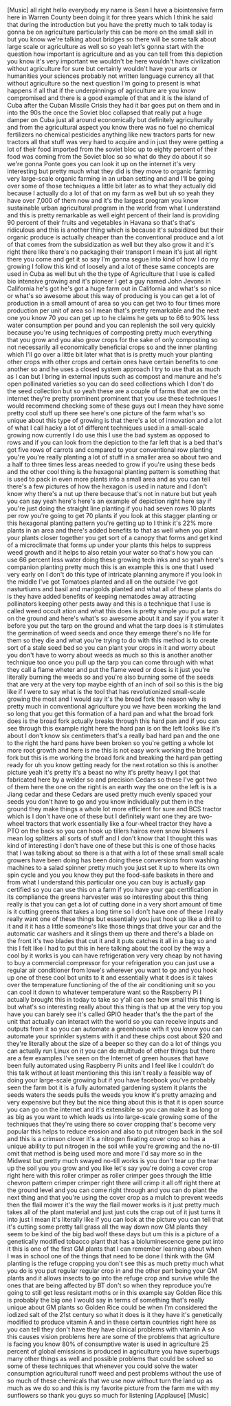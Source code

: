 
[Music]
all right hello everybody my name is
Sean I have a biointensive farm here in
Warren County been doing it for three
years which I think he said that during
the introduction but you have the pretty
much to talk today is gonna be on
agriculture particularly this can be
more on the small skill in but you know
we&#39;re talking about bridges so there
will be some talk about large scale or
agriculture as well so so yeah let&#39;s
gonna start with the question how
important is agriculture and as you can
tell from this depiction you know it&#39;s
very important we wouldn&#39;t be here
wouldn&#39;t have civilization without
agriculture for sure but certainly
wouldn&#39;t have your arts or humanities
your sciences probably not written
language currency all that without
agriculture so the next question I&#39;m
going to present is what happens if all
that if the underpinnings of agriculture
are you know compromised and there is a
good example of that and it is the
island of Cuba after the Cuban Missile
Crisis they had it bar goes put on them
and in into the 90s the once the Soviet
bloc collapsed that really put a huge
damper on Cuba just all around
economically but definitely
agriculturally and from the agricultural
aspect you know there was no fuel no
chemical fertilizers no chemical
pesticides anything like new tractors
parts for new tractors all that stuff
was very hard to acquire and in just
they were getting a lot of their food
imported from the soviet bloc up to
eighty percent of their food
was coming from the Soviet bloc so so
what do they do about it so we&#39;re gonna
Ponte goes you can look it up on the
internet it&#39;s very interesting but
pretty much what they did is they move
to organic farming very large-scale
organic farming in an urban setting and
and I&#39;ll be going over some of those
techniques a little bit later as to what
they actually did because I actually do
a lot of that on my farm as well but uh
so yeah they have over 7,000 of them now
and it&#39;s the largest program you know
sustainable urban agricultural program
in the world from what I understand and
this is pretty remarkable as well eight
percent of their land is providing 90
percent of their fruits and vegetables
in Havana so that&#39;s that&#39;s ridiculous
and this is another thing which is
because it&#39;s subsidized but their
organic produce is actually cheaper than
the conventional produce and a lot of
that comes from the subsidization as
well but they also grow it and it&#39;s
right there like there&#39;s no packaging
their transport I mean it&#39;s just all
right there you come and get it so say
I&#39;m gonna segue into kind of how I do my
growing I follow this kind of loosely
and a lot of these same concepts are
used in Cuba as well but uh the the type
of Agriculture that I use is called bio
intensive growing and it&#39;s pioneer I get
a guy named John Jevons in California
he&#39;s got he&#39;s got a huge farm out in
California and what&#39;s so nice or what&#39;s
so awesome about this way of producing
is you can get a lot of production in a
small amount of area so you can get two
to four times more production per unit
of area so I mean that&#39;s pretty
remarkable and the next one you know 70
you can get up to
he claims he gets up to 66 to 90% less
water consumption
per pound and you can replenish the soil
very quickly because you&#39;re using
techniques of composting pretty much
everything that you grow and you also
grow crops for the sake of only
composting so not necessarily all
economically beneficial crops so and the
inner planting which I&#39;ll go over a
little bit later what that is is pretty
much your planting other crops with
other crops and certain ones have
certain benefits to one another so and
he uses a closed system approach I try
to use that as much as I can but I bring
in external inputs such as compost and
manure and he&#39;s open pollinated
varieties so you can do seed collections
which I don&#39;t do the seed collection but
so yeah these are a couple of farms that
are on the internet they&#39;re pretty
prominent prominent that you use these
techniques I would recommend checking
some of these guys out I mean they have
some pretty cool stuff up there see
here&#39;s one picture of the farm what&#39;s so
unique about this type of growing is
that there&#39;s a lot of innovation and a
lot of what I call hacky a lot of
different techniques used in a
small-scale growing now currently I do
use this I use the bad system as opposed
to rows and if you can look from the
depiction to the far left that is a bed
that&#39;s got five rows of carrots and
compared to your conventional row
planting you&#39;re you&#39;re really planting a
lot of stuff in a smaller area so about
two and a half to three times less areas
needed to grow if you&#39;re using these
beds and the other cool thing is the
hexagonal planting pattern is something
that is used to pack in even more plants
into a small area and as you can tell
there&#39;s a few pictures of how the
hexagon is used in nature and I don&#39;t
know why there&#39;s a nut up there because
that&#39;s not in nature but
but yeah you can say yeah here&#39;s here&#39;s
an example of depiction right here say
if you&#39;re just doing the straight line
planting if you had seven rows 10 plants
per row you&#39;re going to get 70 plants if
you look at this stagger planting or
this hexagonal planting pattern you&#39;re
getting up to
I think it&#39;s 22% more plants in an area
and there&#39;s added benefits to that as
well when you plant your plants closer
together you get sort of a canopy that
forms and get kind of a microclimate
that forms up under your plants this
helps to suppress weed growth and it
helps to also retain your water so
that&#39;s how you can use 66 percent less
water doing these growing tech inks and
so yeah here&#39;s companion planting pretty
much this is an example this is one that
I used very early on I don&#39;t do this
type of intricate planning anymore if
you look in the middle I&#39;ve got Tomatoes
planted and all on the outside I&#39;ve got
nasturtiums and basil and marigolds
planted and what all of these plants do
is they have added benefits of keeping
nematodes away attracting pollinators
keeping other pests away and this is a
technique that I use is called weed
occult ation and what this does is
pretty simple you put a tarp on the
ground and here&#39;s what&#39;s so awesome
about it and say if you water it before
you put the tarp on the ground and what
the tarp does is it stimulates the
germination of weed seeds and once they
emerge there&#39;s no life for them so they
die and what you&#39;re trying to do with
this method is to create sort of a stale
seed bed so you can plant your crops in
it and worry about you don&#39;t have to
worry about weeds as much so this is
another another technique too once you
pull up the tarp you can come through
with what they call a flame wheter and
put the flame weed or does is it just
you&#39;re literally burning the weeds so
and you&#39;re also
burning some of the seeds that are very
at the very top maybe eighth of an inch
of soil so this is the big like if I
were to say what is the tool that has
revolutionized small-scale growing the
most and I would say it&#39;s the broad fork
the reason why is pretty much in
conventional agriculture you we have
been working the land so long that you
get this formation of a hard pan and
what the broad fork does is the broad
fork actually breaks through this hard
pan and if you can see through this
example right here the hard pan is on
the left looks like it&#39;s about I don&#39;t
know six centimeters that&#39;s a really bad
hard pan and the one to the right the
hard pans have been broken so you&#39;re
getting a whole lot more root growth and
here is me this is not easy work working
the broad fork but this is me working
the broad fork and breaking the hard pan
getting ready for uh you know getting
ready for the next rotation so this is
another picture yeah it&#39;s pretty it&#39;s a
beast no why it&#39;s pretty heavy I got
that fabricated here by a welder so and
precision Cedars
so these I&#39;ve got two of them here the
one on the right is an earth way the one
on the left is is a Jiang cedar and
these Cedars are used pretty much evenly
spaced your seeds you don&#39;t have to go
and you know individually put them in
the ground they make things a whole lot
more efficient for sure and BCS tractor
which is I don&#39;t have one of these but I
definitely want one
they are two-wheel tractors that work
essentially like a four-wheel tractor
they have a PTO on the back so you can
hook up tillers hairos even snow blowers
I mean log splitters all sorts of stuff
and I don&#39;t know that I thought this was
kind of interesting I don&#39;t have one of
these but this is one of those hacks
that I was talking about so there is a
that with a lot of these small small
scale growers have been doing has been
doing these conversions from washing
machines to a salad spinner pretty much
you just set it up to where its own spin
cycle and you you know they put the
food-safe baskets in there and from what
I understand this particular one you can
buy is actually gap certified so you can
use this on a farm if you have your gap
certification in its compliance the
greens harvester was so interesting
about this thing really is that you can
get a lot of cutting done in a very
short amount of time is it cutting
greens that takes a long time so I don&#39;t
have one of these I really really want
one of these things but essentially you
just hook up like a drill to it and it
it has a little someone&#39;s like those
things that drive your car and the
automatic car washers and it slings them
up there and there&#39;s a blade on the
front it&#39;s two blades that cut it and it
puts catches it all in a bag so and this
I felt like I had to put this in here
talking about the cool by the way a cool
by it works is you can have
refrigeration very very cheap by not
having to buy a commercial compressor
for your refrigeration you can just use
a regular air conditioner from lowe&#39;s
wherever you want to go and you hook up
one of these cool bot units to it and
essentially what it does is it takes
over the temperature functioning of the
of the air conditioning unit so you can
cool it down to whatever temperature
want so the Raspberry Pi I actually
brought this in today to take so y&#39;all
can see how small this thing is but
what&#39;s so interesting really about this
thing is that up at the very top you
have
you can barely see it&#39;s called GPIO
header that&#39;s the the part of the unit
that actually can interact with the
world so you can receive inputs and
outputs from it so you can automate a
greenhouse with it you know you can
automate your sprinkler systems with it
and these chips cost about $20 and
they&#39;re literally about the size of a
beeper so they can do a lot of things
you can actually run Linux on it you can
do multitude of other things but there
are a few examples I&#39;ve seen on the
Internet of green houses that have been
fully automated using Raspberry Pi units
and I feel like I couldn&#39;t do this talk
without at least mentioning this this
isn&#39;t really a feasible way of doing
your large-scale growing but if you have
facebook you&#39;ve probably seen the farm
bot it is a fully automated gardening
system it plants the seeds waters the
seeds pulls the weeds you know it&#39;s
pretty amazing and very expensive but
they but the nice thing about this is
that it is open source you can go on the
internet and it&#39;s extensible so you can
make it as long or as big as you want to
which leads us into large-scale growing
some of the techniques that they&#39;re
using there so cover cropping that&#39;s
become very popular this helps to reduce
erosion and also to put nitrogen back in
the soil and this is a crimson clover
it&#39;s a nitrogen fixating cover crop so
has a unique ability to put nitrogen in
the soil while you&#39;re growing and the
no-till omit that method is being used
more and more I&#39;d say more so in the
Midwest but pretty much swayed no-till
works is you don&#39;t tear up the tear up
the soil you you grow and you like let&#39;s
say you&#39;re doing a cover crop right here
with this roller crimper as roller
crimper goes through the little chevron
pattern crimper crimper right there will
crimp it all off right there at the
ground level and you can come right
through and you can do
plant the next thing and that you&#39;re
using the cover crop as a mulch to
prevent weeds then the flail mower it&#39;s
the way the flail mower works is it just
pretty much takes all of the plant
material and just just cuts the crap out
of it just turns it into just I mean
it&#39;s literally like if you can look at
the picture you can tell that it&#39;s
cutting some pretty tall grass all the
way down now GM plants they seem to be
kind of the big bad wolf these days but
um this is a picture of a genetically
modified tobacco plant that has a
bioluminescence gene put into it this is
one of the first GM plants that I can
remember learning about when I was in
school one of the things that need to be
done I think with the GM planting is the
refuge cropping you don&#39;t see this as
much pretty much what you do is you put
regular regular crop in and the other
part being your GM plants and it allows
insects to go into the refuge crop and
survive while the ones that are being
affected by BT don&#39;t so when they
reproduce you&#39;re going to still get less
resistant moths or in this example say
Golden Rice this is probably the big one
I would say in terms of something that&#39;s
really unique about GM plants so Golden
Rice could be when I&#39;m considered the
iodized salt of the 21st century so what
it does is it they have it&#39;s genetically
modified to produce vitamin A and in
these certain countries right here as
you can tell they don&#39;t have they have
clinical problems with vitamin A so this
causes vision problems here are some of
the problems that agriculture is facing
you know 80% of consumptive water is
used in agriculture 25 percent of global
emissions is produced in agriculture you
have superbugs many other things
as well and possible problems that could
be solved so some of these techniques
that whenever you could solve the water
consumption agricultural runoff weed and
pest problems without the use of so much
of these chemicals that we use now
without turn the land up as much as we
do so and this is my favorite picture
from the farm me with my sunflowers so
thank you guys so much for listening
[Applause]
[Music]
